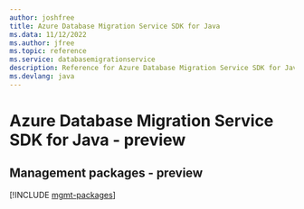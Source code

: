 ```yaml
---
author: joshfree
title: Azure Database Migration Service SDK for Java
ms.data: 11/12/2022
ms.author: jfree
ms.topic: reference
ms.service: databasemigrationservice
description: Reference for Azure Database Migration Service SDK for Java
ms.devlang: java
---
```

# Azure Database Migration Service SDK for Java - preview

## Management packages - preview
[!INCLUDE [mgmt-packages](database-migration-service-mgmt-index.md)]